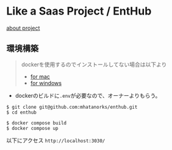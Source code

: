 # Like a Saas Project / EntHub
[about project](https://github.com/mhatanorks/enthub/wiki)
## 環境構築
> dockerを使用するのでインストールしてない場合は以下より
> - [for mac](https://docs.docker.com/desktop/install/mac-install/)
> - [for windows](https://docs.docker.com/desktop/install/mac-install/)

- dockerのビルドに`.env`が必要なので、オーナーよりもらう。
```
$ git clone git@github.com:mhatanorks/enthub.git
$ cd enthub

$ docker compose build
$ docker compose up
```
以下にアクセス
`http://localhost:3030/`
